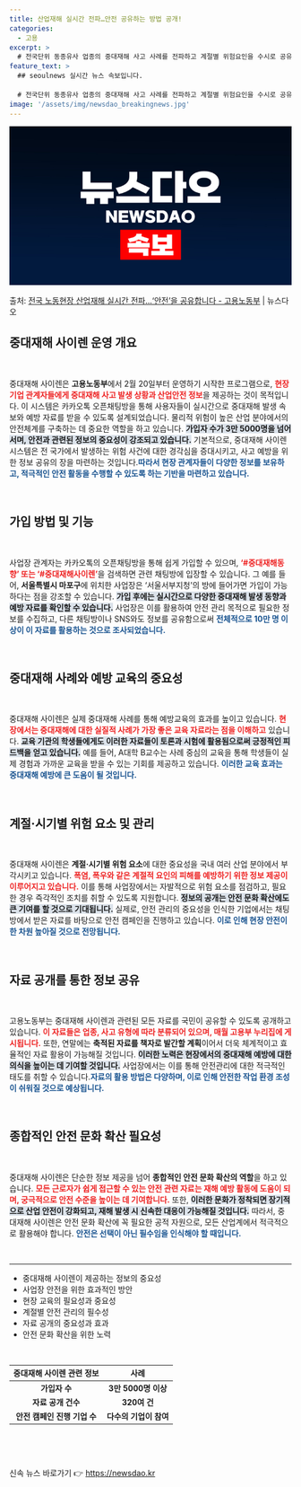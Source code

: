 ```yaml
---
title: 산업재해 실시간 전파…안전 공유하는 방법 공개!
categories:
  - 고용
excerpt: >
  # 전국단위 동종유사 업종의 중대재해 사고 사례를 전파하고 계절별 위험요인을 수시로 공유한다면 현장의 안전체…
feature_text: >
  ## seoulnews 실시간 뉴스 속보입니다.

  # 전국단위 동종유사 업종의 중대재해 사고 사례를 전파하고 계절별 위험요인을 수시로 공유한다면 현장의 안전체…
image: '/assets/img/newsdao_breakingnews.jpg'
---
```


![뉴스다오 속보](/assets/img/newsdao_breakingnews.jpg)

<p>출처: <a href="https://newsdao.kr/2028" rel="dofollow">전국 노동현장 산업재해 실시간 전파…‘안전’을 공유합니다 - 고용노동부</a> | 뉴스다오</p>

<h2 data-ke-size="size26">중대재해 사이렌 운영 개요</h2>
<p data-ke-size="size16">&nbsp;</p>
중대재해 사이렌은 <b>고용노동부</b>에서 2월 20일부터 운영하기 시작한 프로그램으로, <b><span style="color: #ee2323;">현장 기업 관계자들에게 중대재해 사고 발생 상황과 산업안전 정보</span></b>을 제공하는 것이 목적입니다. 이 시스템은 카카오톡 오픈채팅방을 통해 사용자들이 실시간으로 중대재해 발생 속보와 예방 자료를 받을 수 있도록 설계되었습니다. 물리적 위험이 높은 산업 분야에서의 안전체계를 구축하는 데 중요한 역할을 하고 있습니다. <b><span style="background-color: #21538527;">가입자 수가 3만 5000명을 넘어서며, 안전과 관련된 정보의 중요성이 강조되고 있습니다.</span></b> 기본적으로, 중대재해 사이렌 시스템은 전 국가에서 발생하는 위험 사건에 대한 경각심을 증대시키고, 사고 예방을 위한 정보 공유의 장을 마련하는 것입니다.<b><span style="color: #1a5490;">따라서 현장 관계자들이 다양한 정보를 보유하고, 적극적인 안전 활동을 수행할 수 있도록 하는 기반을 마련하고 있습니다.</span></b>

<p data-ke-size="size16">&nbsp;</p>
<h2 data-ke-size="size26">가입 방법 및 기능</h2>
<p data-ke-size="size16">&nbsp;</p>
사업장 관계자는 카카오톡의 오픈채팅방을 통해 쉽게 가입할 수 있으며, <b><span style="color: #ee2323;">‘#중대재해동향’ 또는 ‘#중대재해사이렌’</span></b>을 검색하면 관련 채팅방에 입장할 수 있습니다. 그 예를 들어, <b>서울특별시 마포구</b>에 위치한 사업장은 ‘서울서부지청’의 방에 들어가면 가입이 가능하다는 점을 강조할 수 있습니다. <b><span style="background-color: #21538527;">가입 후에는 실시간으로 다양한 중대재해 발생 동향과 예방 자료를 확인할 수 있습니다.</span></b> 사업장은 이를 활용하여 안전 관리 목적으로 필요한 정보를 수집하고, 다른 채팅방이나 SNS와도 정보를 공유함으로써 <b><span style="color: #1a5490;">전체적으로 10만 명 이상이 이 자료를 활용하는 것으로 조사되었습니다.</span></b>

<p data-ke-size="size16">&nbsp;</p>
<h2 data-ke-size="size26">중대재해 사례와 예방 교육의 중요성</h2>
<p data-ke-size="size16">&nbsp;</p>
중대재해 사이렌은 실제 중대재해 사례를 통해 예방교육의 효과를 높이고 있습니다. <b><span style="color: #ee2323;">현장에서는 중대재해에 대한 실질적 사례가 가장 좋은 교육 자료라는 점을 이해하고</span></b> 있습니다. <b><span style="background-color: #21538527;">교육 기관의 학생들에게도 이러한 자료들이 토론과 시험에 활용됨으로써 긍정적인 피드백을 얻고 있습니다.</span></b> 예를 들어, A대학 B교수는 사례 중심의 교육을 통해 학생들이 실제 경험과 가까운 교육을 받을 수 있는 기회를 제공하고 있습니다. <b><span style="color: #1a5490;">이러한 교육 효과는 중대재해 예방에 큰 도움이 될 것입니다.</span></b>

<p data-ke-size="size16">&nbsp;</p>
<h2 data-ke-size="size26">계절·시기별 위험 요소 및 관리</h2>
<p data-ke-size="size16">&nbsp;</p>
중대재해 사이렌은 <b>계절·시기별 위험 요소</b>에 대한 중요성을 국내 여러 산업 분야에서 부각시키고 있습니다. <b><span style="color: #ee2323;">폭염, 폭우와 같은 계절적 요인의 피해를 예방하기 위한 정보 제공이 이루어지고 있습니다.</span></b> 이를 통해 사업장에서는 자발적으로 위험 요소를 점검하고, 필요한 경우 즉각적인 조치를 취할 수 있도록 지원합니다. <b><span style="background-color: #21538527;">정보의 공개는 안전 문화 확산에도 큰 기여를 할 것으로 기대됩니다.</span></b> 실제로, 안전 관리의 중요성을 인식한 기업에서는 채팅방에서 받은 자료를 바탕으로 안전 캠페인을 진행하고 있습니다. <b><span style="color: #1a5490;">이로 인해 현장 안전이 한 차원 높아질 것으로 전망됩니다.</span></b>

<p data-ke-size="size16">&nbsp;</p>
<h2 data-ke-size="size26">자료 공개를 통한 정보 공유</h2>
<p data-ke-size="size16">&nbsp;</p>
고용노동부는 중대재해 사이렌과 관련된 모든 자료를 국민이 공유할 수 있도록 공개하고 있습니다. <b><span style="color: #ee2323;">이 자료들은 업종, 사고 유형에 따라 분류되어 있으며, 매월 고용부 누리집에 게시됩니다.</span></b> 또한, 연말에는 <b>축적된 자료를 책자로 발간할 계획</b>이어서 더욱 체계적이고 효율적인 자료 활용이 가능해질 것입니다. <b><span style="background-color: #21538527;">이러한 노력은 현장에서의 중대재해 예방에 대한 의식을 높이는 데 기여할 것입니다.</span></b> 사업장에서는 이를 통해 안전관리에 대한 적극적인 태도를 취할 수 있습니다.<b><span style="color: #1a5490;">자료의 활용 방법은 다양하며, 이로 인해 안전한 작업 환경 조성이 쉬워질 것으로 예상됩니다.</span></b>

<p data-ke-size="size16">&nbsp;</p>
<h2 data-ke-size="size26">종합적인 안전 문화 확산 필요성</h2>
<p data-ke-size="size16">&nbsp;</p>
중대재해 사이렌은 단순한 정보 제공을 넘어 <b>종합적인 안전 문화 확산의 역할</b>을 하고 있습니다. <b><span style="color: #ee2323;">모든 근로자가 쉽게 접근할 수 있는 안전 관련 자료는 재해 예방 활동에 도움이 되며, 궁극적으로 안전 수준을 높이는 데 기여합니다.</span></b> 또한, <b><span style="background-color: #21538527;">이러한 문화가 정착되면 장기적으로 산업 안전이 강화되고, 재해 발생 시 신속한 대응이 가능해질 것입니다.</span></b> 따라서, 중대재해 사이렌은 안전 문화 확산에 꼭 필요한 공적 자원으로, 모든 산업계에서 적극적으로 활용해야 합니다. <b><span style="color: #1a5490;">안전은 선택이 아닌 필수임을 인식해야 할 때입니다.</span></b>

<p data-ke-size="size16">&nbsp;</p>
<hr />
<ul>
    <li>중대재해 사이렌이 제공하는 정보의 중요성</li>
    <li>사업장 안전을 위한 효과적인 방안</li>
    <li>현장 교육의 필요성과 중요성</li>
    <li>계절별 안전 관리의 필수성</li>
    <li>자료 공개의 중요성과 효과</li>
    <li>안전 문화 확산을 위한 노력</li>
</ul>
<p data-ke-size="size16">&nbsp;</p>
<table style="width:100%">
  <thead>
    <tr>
      <th style="text-align: center; height: 17px;"><b>중대재해 사이렌 관련 정보</b></th>
      <th style="text-align: center; height: 17px;"><b>사례</b></th>
    </tr>
  </thead>
  <tbody>
    <tr>
      <td style="text-align: center; height: 17px;"><b>가입자 수</b></td>
      <td style="text-align: center; height: 17px;"><b>3만 5000명 이상</b></td>
    </tr>
    <tr>
      <td style="text-align: center; height: 17px;"><b>자료 공개 건수</b></td>
      <td style="text-align: center; height: 17px;"><b>320여 건</b></td>
    </tr>
    <tr>
      <td style="text-align: center; height: 17px;"><b>안전 캠페인 진행 기업 수</b></td>
      <td style="text-align: center; height: 17px;"><b>다수의 기업이 참여</b></td>
    </tr>
  </tbody>
</table>
<p data-ke-size="size16">&nbsp;</p>
<p data-ke-size="size16">&nbsp;</p> 

신속 뉴스 바로가기 👉 <a href="https://newsdao.kr" rel="dofollow">https://newsdao.kr</a>


